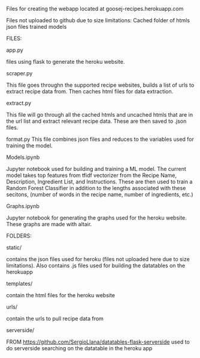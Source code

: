 Files for creating the webapp located at goosej-recipes.herokuapp.com

Files not uploaded to github due to size limitations:
	Cached folder of htmls
	json files
	trained models

FILES:

app.py

files using flask to generate the heroku website.

scraper.py

This file goes throughn the supported recipe websites, builds a list of urls to extract recipe data from. Then caches html files for data extraction.

extract.py

This file will go through all the cached htmls and uncached htmls that are in the url list and extract relevant recipe data.  These are then saved to .json files.

format.py
This file combines json files and reduces to the variables used for training the model.

Models.ipynb 

Jupyter notebook used for building and training a ML model.  The current model takes top features from tfidf vectorizer from the Recipe Name, Description, Ingredient List, and Instructions.  These are then used to train a Random Forest Classifier in addition to the lengths associated with these secitons, (number of words in the recipe name, number of ingredients, etc.)

Graphs.ipynb

Jupyter notebook for generating the graphs used for the heroku website.  These graphs are made with altair.

FOLDERS:

static/

contains the json files used for heroku (files not uploaded here due to size limitations).  Also contains .js files used for building the datatables on the herokuapp

templates/

contain the html files for the heroku website

urls/

contain the urls to pull recipe data from

serverside/

FROM https://github.com/SergioLlana/datatables-flask-serverside used to do serverside searching on the datatable in the heroku app


